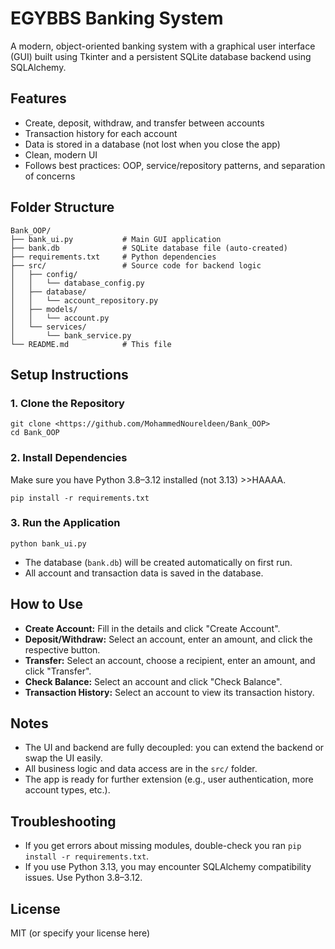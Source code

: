 # EGYBBS Banking System

A modern, object-oriented banking system with a graphical user interface (GUI) built using Tkinter and a persistent SQLite database backend using SQLAlchemy.

## Features
- Create, deposit, withdraw, and transfer between accounts
- Transaction history for each account
- Data is stored in a database (not lost when you close the app)
- Clean, modern UI
- Follows best practices: OOP, service/repository patterns, and separation of concerns

## Folder Structure
```
Bank_OOP/
├── bank_ui.py           # Main GUI application
├── bank.db              # SQLite database file (auto-created)
├── requirements.txt     # Python dependencies
├── src/                 # Source code for backend logic
│   ├── config/
│   │   └── database_config.py
│   ├── database/
│   │   └── account_repository.py
│   ├── models/
│   │   └── account.py
│   └── services/
│       └── bank_service.py
└── README.md            # This file
```

## Setup Instructions

### 1. Clone the Repository
```
git clone <https://github.com/MohammedNoureldeen/Bank_OOP>
cd Bank_OOP
```

### 2. Install Dependencies
Make sure you have Python 3.8–3.12 installed (not 3.13) >>HAAAA.

```
pip install -r requirements.txt
```

### 3. Run the Application
```
python bank_ui.py
```

- The database (`bank.db`) will be created automatically on first run.
- All account and transaction data is saved in the database.

## How to Use
- **Create Account:** Fill in the details and click "Create Account".
- **Deposit/Withdraw:** Select an account, enter an amount, and click the respective button.
- **Transfer:** Select an account, choose a recipient, enter an amount, and click "Transfer".
- **Check Balance:** Select an account and click "Check Balance".
- **Transaction History:** Select an account to view its transaction history.

## Notes
- The UI and backend are fully decoupled: you can extend the backend or swap the UI easily.
- All business logic and data access are in the `src/` folder.
- The app is ready for further extension (e.g., user authentication, more account types, etc.).

## Troubleshooting
- If you get errors about missing modules, double-check you ran `pip install -r requirements.txt`.
- If you use Python 3.13, you may encounter SQLAlchemy compatibility issues. Use Python 3.8–3.12.

## License
MIT (or specify your license here) 